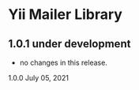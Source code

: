# Yii Mailer Library


## 1.0.1 under development

- no changes in this release.

1.0.0 July 05, 2021
